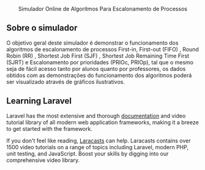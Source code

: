 <p align="center" >Simulador Online de Algoritmos Para Escalonamento de Processos</p>

## Sobre o simulador

O objetivo geral deste simulador é demonstrar o funcionamento dos algoritmos de escalonamento de processos First-in, First-out (FIFO) , Round Robin (RR) , Shortest Job First (SJF) , Shortest Job Remaining Time First (SJRT) e Escalonamento por prioridades (PRIOc, PRIOp), tal que o mesmo seja de fácil acesso tanto por alunos quanto por professores, os dados obtidos com as demonstrações do funcionamento dos algoritmos poderá ser visualizado através de gráficos ilustrativos.

## Learning Laravel

Laravel has the most extensive and thorough [documentation](https://laravel.com/docs) and video tutorial library of all modern web application frameworks, making it a breeze to get started with the framework.

If you don't feel like reading, [Laracasts](https://laracasts.com) can help. Laracasts contains over 1500 video tutorials on a range of topics including Laravel, modern PHP, unit testing, and JavaScript. Boost your skills by digging into our comprehensive video library.
